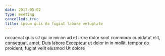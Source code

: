 ```yaml
---
date: 2017-05-02
type: meeting
cancelled: true
title: ipsum quis do fugiat labore voluptate
---
```

occaecat quis sit qui in minim ad et irure dolor sunt commodo cupidatat elit, consequat. amet, Duis labore Excepteur ut dolor in in mollit. tempor do proident, fugiat velit eiusmod Ut dolore